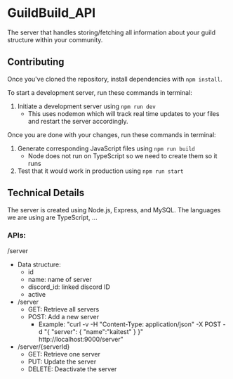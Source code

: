 # GuildBuild_API
The server that handles storing/fetching all information about your guild structure within your community.

## Contributing
Once you've cloned the repository, install dependencies with `npm install`.

To start a development server, run these commands in terminal:
1. Initiate a development server using `npm run dev`
   - This uses nodemon which will track real time updates to your files and restart the server accordingly. 

Once you are done with your changes, run these commands in terminal:
1. Generate corresponding JavaScript files using `npm run build`
   - Node does not run on TypeScript so we need to create them so it runs
2. Test that it would work in production using `npm run start`

## Technical Details
The server is created using Node.js, Express, and MySQL.
The languages we are using are TypeScript, ...

### APIs:
/server
- Data structure: 
  - id
  - name: name of server
  - discord_id: linked discord ID
  - active
- /server
  - GET: Retrieve all servers
  - POST: Add a new server
    - Example: "curl -v -H "Content-Type: application/json" -X POST -d "{ \"server\": { \"name\":\"kaitest\" } }" http://localhost:9000/server"
- /server/{serverId}
  - GET: Retrieve one server
  - PUT: Update the server
  - DELETE: Deactivate the server
